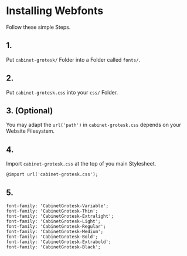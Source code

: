 # Installing Webfonts
Follow these simple Steps.

## 1.
Put `cabinet-grotesk/` Folder into a Folder called `fonts/`.

## 2.
Put `cabinet-grotesk.css` into your `css/` Folder.

## 3. (Optional)
You may adapt the `url('path')` in `cabinet-grotesk.css` depends on your Website Filesystem.

## 4.
Import `cabinet-grotesk.css` at the top of you main Stylesheet.

```
@import url('cabinet-grotesk.css');
```

## 5.


```
font-family: 'CabinetGrotesk-Variable';
font-family: 'CabinetGrotesk-Thin';
font-family: 'CabinetGrotesk-Extralight';
font-family: 'CabinetGrotesk-Light';
font-family: 'CabinetGrotesk-Regular';
font-family: 'CabinetGrotesk-Medium';
font-family: 'CabinetGrotesk-Bold';
font-family: 'CabinetGrotesk-Extrabold';
font-family: 'CabinetGrotesk-Black';
```


